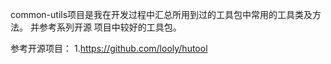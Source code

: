 common-utils项目是我在开发过程中汇总所用到过的工具包中常用的工具类及方法。
并参考系列开源 项目中较好的工具包。


参考开源项目：
1.https://github.com/looly/hutool
